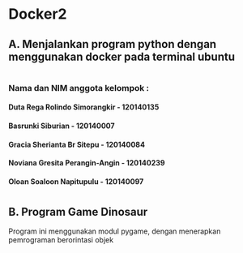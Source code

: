 # Docker2
## A. Menjalankan program python dengan menggunakan docker pada terminal ubuntu
# 
### Nama dan NIM anggota kelompok :
#### Duta Rega Rolindo Simorangkir - 120140135
#### Basrunki Siburian - 120140007 
#### Gracia Sherianta Br Sitepu - 120140084
#### Noviana Gresita Perangin-Angin - 120140239
#### Oloan Soaloon Napitupulu - 120140097
#
## B. Program Game Dinosaur
Program ini menggunakan modul pygame, dengan menerapkan pemrograman berorintasi objek

